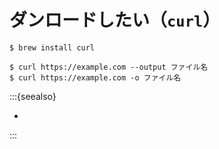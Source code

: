 # ダンロードしたい（``curl``）

```console
$ brew install curl
```

```console
$ curl https://example.com --output ファイル名
$ curl https://example.com -o ファイル名
```

:::{seealso}

- [](./command-wget.md)

:::
